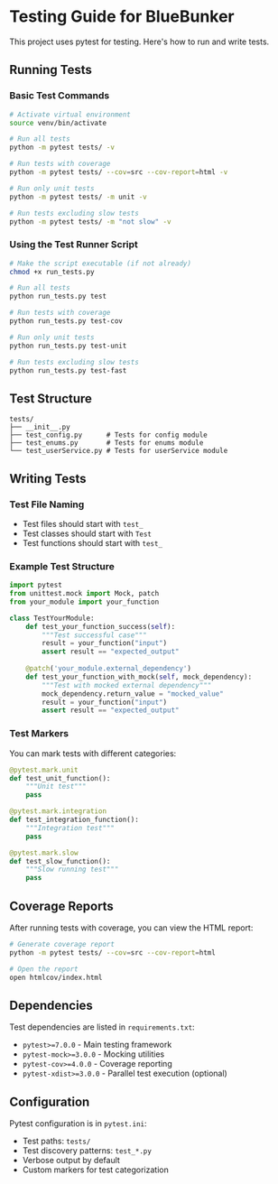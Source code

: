 # Testing Guide for BlueBunker

This project uses pytest for testing. Here's how to run and write tests.

## Running Tests

### Basic Test Commands

```bash
# Activate virtual environment
source venv/bin/activate

# Run all tests
python -m pytest tests/ -v

# Run tests with coverage
python -m pytest tests/ --cov=src --cov-report=html -v

# Run only unit tests
python -m pytest tests/ -m unit -v

# Run tests excluding slow tests
python -m pytest tests/ -m "not slow" -v
```

### Using the Test Runner Script

```bash
# Make the script executable (if not already)
chmod +x run_tests.py

# Run all tests
python run_tests.py test

# Run tests with coverage
python run_tests.py test-cov

# Run only unit tests
python run_tests.py test-unit

# Run tests excluding slow tests
python run_tests.py test-fast
```

## Test Structure

```
tests/
├── __init__.py
├── test_config.py      # Tests for config module
├── test_enums.py       # Tests for enums module
└── test_userService.py # Tests for userService module
```

## Writing Tests

### Test File Naming
- Test files should start with `test_`
- Test classes should start with `Test`
- Test functions should start with `test_`

### Example Test Structure

```python
import pytest
from unittest.mock import Mock, patch
from your_module import your_function

class TestYourModule:
    def test_your_function_success(self):
        """Test successful case"""
        result = your_function("input")
        assert result == "expected_output"
    
    @patch('your_module.external_dependency')
    def test_your_function_with_mock(self, mock_dependency):
        """Test with mocked external dependency"""
        mock_dependency.return_value = "mocked_value"
        result = your_function("input")
        assert result == "expected_output"
```

### Test Markers

You can mark tests with different categories:

```python
@pytest.mark.unit
def test_unit_function():
    """Unit test"""
    pass

@pytest.mark.integration
def test_integration_function():
    """Integration test"""
    pass

@pytest.mark.slow
def test_slow_function():
    """Slow running test"""
    pass
```

## Coverage Reports

After running tests with coverage, you can view the HTML report:

```bash
# Generate coverage report
python -m pytest tests/ --cov=src --cov-report=html

# Open the report
open htmlcov/index.html
```

## Dependencies

Test dependencies are listed in `requirements.txt`:

- `pytest>=7.0.0` - Main testing framework
- `pytest-mock>=3.0.0` - Mocking utilities
- `pytest-cov>=4.0.0` - Coverage reporting
- `pytest-xdist>=3.0.0` - Parallel test execution (optional)

## Configuration

Pytest configuration is in `pytest.ini`:

- Test paths: `tests/`
- Test discovery patterns: `test_*.py`
- Verbose output by default
- Custom markers for test categorization
